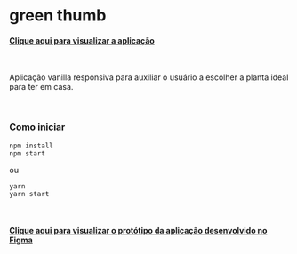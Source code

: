 # green thumb

#### [Clique aqui para visualizar a aplicação](https://greenthumb-laisresende.surge.sh/)

<br>

Aplicação vanilla responsiva para auxiliar o usuário a escolher a planta ideal para ter em casa. 

<br>

### Como iniciar

 ```
 npm install
 npm start
 ```
 ou
 ```
 yarn
 yarn start
 ```

<br>

#### [Clique aqui para visualizar o protótipo da aplicação desenvolvido no Figma](https://www.figma.com/file/Socuz9DYBg9WklbQIWITWq/greenthumb-pocket-v2)